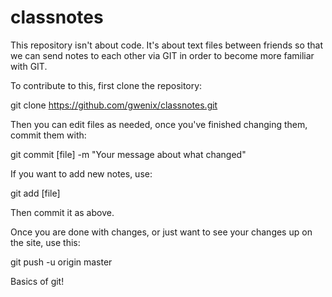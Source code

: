 # classnotes

This repository isn't about code. It's about text files between friends so that we can send notes to each other via GIT in order to become more familiar with GIT.

To contribute to this, first clone the repository:

git clone https://github.com/gwenix/classnotes.git

Then you can edit files as needed, once you've finished changing them, commit them with:

git commit [file] -m "Your message about what changed"

If you want to add new notes, use:

git add [file]

Then commit it as above.

Once you are done with changes, or just want to see your changes up on the site, use this:

git push -u origin master

Basics of git!
